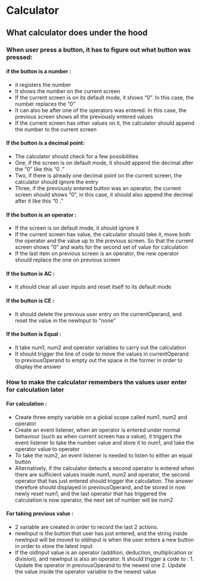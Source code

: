 # Calculator

## What calculator does under the hood

### When user press a button, it has to figure out what button was pressed:

#### if the button is a number :
- it registers the number
- It shows the number on the current screen
- If the current screen is on its default mode, it shows “0”. In this case, the number replaces the “0”
- It can also be after one of the operators was entered. In this case, the previous screen shows all the previously entered values
- If the current screen has other values on it, the calculator should append the number to the current screen

#### If the button is a decimal point:
- The calculator should check for a few possibilities
- One, if the screen is on default mode, it should append the decimal after the “0” like this “0 .”
- Two, if there is already one decimal point on the current screen, the calculator should ignore the entry 
- Three, if the previously entered button was an operator, the current screen should shows “0”, in this case, it should also append the decimal after it like this “0 .”

#### If the button is an operator :
- If the screen is on default mode, it should ignore it
- If the current screen has value, the calculator should take it, move both the operator and the value up to the previous screen. So that the current screen shows “0” and waits for the second set of value for calculation
- If the last item on previous screen is an operator, the new operator should replace the one on previous screen

#### If the button is AC :
- It should clear all user inputs and reset itself to its default mode

#### If the button is CE :
- It should delete the previous user entry on the currentOperand, and reset the value in the newInput to “none”

#### If the button is Equal :
- It take num1, num2 and operator variables to carry out the calculation 
- It should trigger the line of code to move the values in currentOperand to previousOperand to empty out the space in the former in order to display the answer 

### How to make the calculator remembers the values user enter for calculation later

#### For calculation :
- Create three empty variable on a global scope  called num1, num2 and operator
- Create an event listener, when an operator is entered under normal behaviour (such as when current screen has a value), it triggers the event listener to take the number value and store it to num1, and take the operator value to operator
- To take the num2, an event listener is needed to listen to either an equal button
- Alternatively, if the calculator detects a second operator is entered when there are sufficient values inside num1, num2 and operator, the second operator that has just entered should trigger the calculation. The answer therefore should displayed in previousOperand, and be stored in now newly reset num1, and the last operator that has triggered the calculation is now operator, the next set of number will be num2

#### For taking previous value :
- 2 variable are created in order to record the last 2 actions.
- newInput is the button that user has just entered, and the string inside newInput will be moved to oldInput is when the user enters a new button in order to store the latest input
- If the oldInput value is an operator (addition, deduction, multiplication or division), and newInput is also an operator. It should trigger a code to : 1. Update the operator in previousOperand to the newest one 2. Update the value inside the operator variable to the newest value